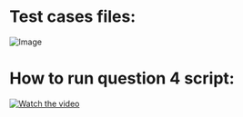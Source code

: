 # Test cases files: 

![Image](https://i.imgur.com/nYFZbnS.png)



# How to run question 4 script: 


[![Watch the video](https://i.imgur.com/3WIDzuO.png)](https://www.loom.com/share/caf661e5d42c4d2ba33ffe3c34f67a8f)